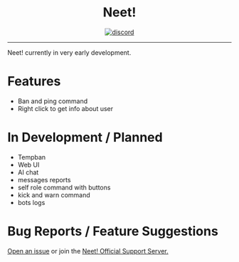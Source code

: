 <p align="center">

</p>

<h1 align="center">Neet!</h1>

<p align="center">
  <a href="https://discord.gg/mC2w6AaA">
    <img src="https://img.shields.io/badge/Discord-5865F2?style=for-the-badge&logo=discord&logoColor=white" alt="discord"/>
  </a>
</p>

---

Neet! currently in very early development.

# Features

- Ban and ping command
- Right click to get info about user

# In Development / Planned

- Tempban
- Web UI
- AI chat
- messages reports
- self role command with buttons
- kick and warn command
- bots logs

# Bug Reports / Feature Suggestions

[Open an issue](https://github.com/antekes1/Neet-DC-bot/issues) or join
the [Neet! Official Support Server.](https://discord.gg/mC2w6AaA)
